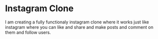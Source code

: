 # Instagram Clone

I am creating a fully functionaly instagram clone where it works just like instagram where you can like and share and make posts and comment on them and follow users. 